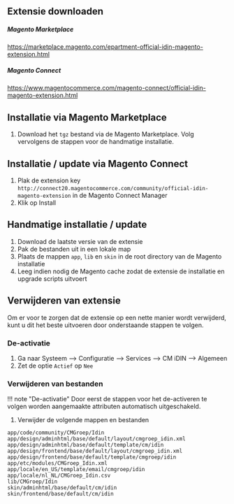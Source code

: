 ## Extensie downloaden
##### Magento Marketplace
https://marketplace.magento.com/epartment-official-idin-magento-extension.html
##### Magento Connect
https://www.magentocommerce.com/magento-connect/official-idin-magento-extension.html

## Installatie via Magento Marketplace
1. Download het `tgz` bestand via de Magento Marketplace. Volg vervolgens de stappen voor de handmatige installatie.

## Installatie / update via Magento Connect
1. Plak de extension key `http://connect20.magentocommerce.com/community/official-idin-magento-extension` in de Magento Connect Manager
2. Klik op Install

## Handmatige installatie / update
1. Download de laatste versie van de extensie
2. Pak de bestanden uit in een lokale map
3. Plaats de mappen `app`, `lib` en `skin` in de root directory van de Magento installatie
4. Leeg indien nodig de Magento cache zodat de extensie de installatie en upgrade scripts uitvoert

## Verwijderen van extensie
Om er voor te zorgen dat de extensie op een nette manier wordt verwijderd, kunt u dit het beste uitvoeren door onderstaande stappen te volgen.

### De-activatie 
1. Ga naar Systeem --> Configuratie --> Services --> CM iDIN --> Algemeen
2. Zet de optie `Actief` op `Nee`

### Verwijderen van bestanden

!!! note "De-activatie"
    Door eerst de stappen voor het de-activeren te volgen worden aangemaakte attributen automatisch uitgeschakeld.

1. Verwijder de volgende mappen en bestanden

`app/code/community/CMGroep/Idin`<br/>
`app/design/adminhtml/base/default/layout/cmgroep_idin.xml`<br/>
`app/design/adminhtml/base/default/template/cm/idin`<br/>
`app/design/frontend/base/default/layout/cmgroep_idin.xml`<br/>
`app/design/frontend/base/default/template/cmgroep/idin`<br/>
`app/etc/modules/CMGroep_Idin.xml`<br/>
`app/locale/en_US/template/email/cmgroep/idin`<br/>
`app/locale/nl_NL/CMGroep_Idin.csv`<br/>
`lib/CMGroep/Idin`<br/>
`skin/adminhtml/base/default/cm/idin`<br/>
`skin/frontend/base/default/cm/idin`

